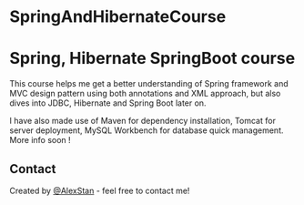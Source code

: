 # SpringAndHibernateCourse


# Spring, Hibernate SpringBoot course
This course helps me get a better understanding of Spring framework and MVC design pattern using both annotations and XML approach, but also dives into JDBC, Hibernate and Spring Boot later on.

I have also made use of Maven for dependency installation, Tomcat for server deployment, MySQL Workbench for database quick management.
More info soon !




## Contact
Created by [@AlexStan](https://github.com/alexstan12) - feel free to contact me!



